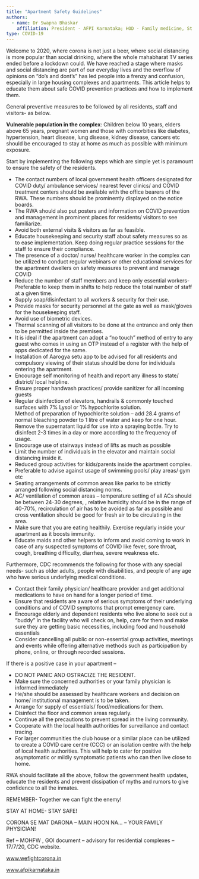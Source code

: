 ```yaml
---
title: "Apartment Safety Guidelines"
authors: 
  - name: Dr Swapna Bhaskar
    affiliation: President - AFPI Karnataka; HOD - Family medicine, St. Philomena's Hospital
type: COVID-19
---
```


Welcome to 2020, where corona is not just a beer, where social distancing is more popular than social drinking, where the whole mahabharat TV series ended before a lockdown could. We have reached a stage where masks and social distancing are part of our everyday lives and the overflow of opinions on “do’s and dont’s” has led people into a frenzy and confusion, especially in large housing complexes and apartments. This article helps to educate them about safe COVID prevention practices and how to implement them.

General preventive measures to be followed by all residents, staff and visitors- as below.

**Vulnerable population in the complex**: Children below 10 years, elders above 65 years, pregnant women and those with comorbities like diabetes, hypertension, heart disease, lung disease, kidney disease, cancers etc should be encouraged to stay at home as much as possible with minimum exposure.

Start by implementing the following steps which are simple yet is paramount to ensure the safety of the residents.

* The contact numbers of local government health officers designated for COVID duty/ ambulance services/ nearest fever clinics/ and COVID treatment centers should be available with the office bearers of the RWA. These numbers should be prominently displayed on the notice boards.
* The RWA should also put posters and information on COVID prevention and management in prominent places for residents/ visitors to see familiarize.
* Avoid both external visits & visitors as far as feasible.
* Educate housekeeping and security staff about safety measures so as to ease implementation. Keep doing regular practice sessions for the staff to ensure their compliance.
* The presence of a doctor/ nurse/ healthcare worker in the complex can be utilized to conduct regular webinars or other educational services for the apartment dwellers on safety measures to prevent and manage COVID
* Reduce the number of staff members and keep only essential workers- Preferable to keep them in shifts to help reduce the total number of staff at a given time.
* Supply soap/disinfectant to all workers & security for their use.
* Provide masks for security personnel at the gate as well as mask/gloves for the housekeeping staff.
* Avoid use of biometric devices.
* Thermal scanning of all visitors to be done at the entrance and only then to be permitted inside the premises.
* It is ideal if the apartment can adopt a “no touch” method of entry to any guest who comes in using an OTP instead of a register with the help of apps dedicated for the same.
* Installation of Aarogya setu app to be advised for all residents and compulsory viewing of their status should be done for individuals entering the apartment.
* Encourage self monitoring of health and report any illness to state/ district/ local helpline.
* Ensure proper handwash practices/ provide sanitizer for all incoming guests
* Regular disinfection of elevators, handrails & commonly touched surfaces with 7% Lysol or 1% hypochlorite solution.  
Method of preparation of hypochlorite solution – add 28.4 grams of normal bleaching powder to 1 litre of water and keep for one hour. Remove the supernatant liquid for use into a spraying bottle. Try to disinfect 2-3 times in a day or more according to the frequency of usage.
* Encourage use of stairways instead of lifts as much as possible
* Limit the number of individuals in the elevator and maintain social distancing inside it.
* Reduced group activities for kids/parents inside the apartment complex.
* Preferable to advise against usage of swimming pools/ play areas/ gym etc
* Seating arrangements of common areas like parks to be strictly arranged following social distancing norms.
* AC/ ventilation of common areas – temperature setting of all ACs should be between 24-30 degrees, , relative humidity should be in the range of 40-70%, recirculation of air has to be avoided as far as possible and cross ventilation should be good for fresh air to be circulating in the area.
* Make sure that you are eating healthily. Exercise regularly inside your apartment as it boosts immunity.
* Educate maids and other helpers to inform and avoid coming to work in case of any suspected symptoms of COVID like fever, sore throat, cough, breathing difficulty, diarrhea, severe weakness etc.

Furthermore, CDC recommends the following for those with any special needs- such as older adults, people with disabilities, and people of any age who have serious underlying medical conditions.
* Contact their family physician/ healthcare provider and get additional medications to have on hand for a longer period of time.
* Ensure that residents are aware of serious symptoms of their underlying conditions and of COVID symptoms that prompt emergency care.
* Encourage elderly and dependent residents who live alone to seek out a “buddy” in the facility who will check on, help, care for them and make sure they are getting basic necessities, including food and household essentials
* Consider cancelling all public or non-essential group activities, meetings and events while offering alternative methods such as participation by phone, online, or through recorded sessions.

If there is a positive case in your apartment –
 
* DO NOT PANIC AND OSTRACIZE THE RESIDENT.
* Make sure the concerned authorities or your family physician is informed immediately
* He/she should be assessed by healthcare workers and decision on home/ institutional management is to be taken.
* Arrange for supply of essentials/ food/medications for them.
* Disinfect the floor and common areas regularly.
* Continue all the precautions to prevent spread in the living community.
* Cooperate with the local health authorities for surveillance and contact tracing.
* For larger communities the club house or a similar place can be utilized to create a COVID care centre (CCC) or an isolation centre with the help of local health authorities. This will help to cater for positive asymptomatic or mildly symptomatic patients who can then live close to home.

RWA should facilitate all the above, follow the government health updates, educate the residents and prevent dissipation of myths and rumors to give confidence to all the inmates.

REMEMBER- Together we can fight the enemy!

STAY AT HOME- STAY SAFE!

CORONA SE MAT DARONA – MAIN HOON NA… – YOUR FAMILY PHYSICIAN!

Ref – MOHFW , GOI document – advisory for residential complexes – 17/7/20, CDC website.

www.wefightcorona.in

www.afpikarnataka.in
